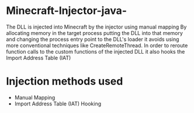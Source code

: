 # Minecraft-Injector-java-
The DLL is injected into Minecraft by the injector using manual mapping By allocating memory in the target process putting the DLL into that memory and changing the process entry point to the DLL's loader it avoids using more conventional techniques like CreateRemoteThread. In order to reroute function calls to the custom functions of the injected DLL it also hooks the Import Address Table (IAT)

# Injection methods used
- Manual Mapping
- Import Address Table (IAT) Hooking

